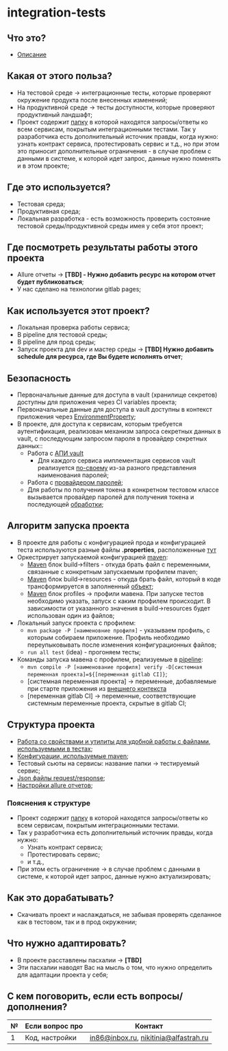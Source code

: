 # integration-tests

## Что это?

* [Описание](https://habr.com/ru/companies/alfastrah/articles/792598/)

## Какая от этого польза?
* На тестовой среде -> интеграционные тесты, которые проверяют окружение продукта после внесенных изменений;
* На продуктивной среде -> тесты доступности, которые проверяют продуктивный ландшафт;
* Проект содержит [папку](/src/test/resources/json) в которой находятся запросы/ответы ко всем сервисам, покрытым
  интеграционными тестами. Так у разработчика есть дополнительный источник правды, когда нужно: узнать контракт сервиса,
  протестировать сервис и т.д., но при этом это приносит дополнительные ограничения - в случае проблем с данными в
  системе, к которой идет запрос, данные нужно поменять и в этом проекте;

## Где это используется?
* Тестовая среда;
* Продуктивная среда;
* Локальная разработка - есть возможность проверить состояние тестовой среды/продуктивной среды имея у себя этот проект;

## Где посмотреть результаты работы этого проекта
* Allure отчеты -> **[TBD] - Нужно добавить ресурс на котором отчет будет публиковаться**;
* У нас сделано на технологии gitlab pages;

## Как используется этот проект?

* Локальная проверка работы сервиса;
* В pipeline для тестовой среды;
* В pipeline для прод среды;
* Запуск проекта для dev и мастер
  среды -> **[TBD] Нужно добавить schedule для ресурса, где Вы будете исполнять отчет**;

## Безопасность

* Первоначальные данные для доступа в vault (хранилище секретов) доступны для приложения через CI variables проекта;
* Первоначальные данные для доступа в vault доступны в контекст приложения
  через [EnvironmentProperty](src/main/java/ru/nikitinia/integrationtests/logicwrapper/PropertyWrapper.java);
* В проекте, для доступа к сервисам, которым требуется аутентификация,  реализован механизм запроса секретных данных в vault,
  с последующим запросом пароля в провайдер секретных данных::
    * Работа с [АПИ vault](src/main/java/ru/nikitinia/integrationtests/service/providesecrets)
        * Для каждого сервиса имплементация сервисов vault
          реализуется [по-своему](src/main/java/ru/nikitinia/integrationtests/service/providesecrets/someservisewhiccneddprovide)
          из-за разного представления наименования паролей;
    * Работа с [провайдером паролей](src/main/java/ru/nikitinia/integrationtests/service/authorization/Authorize.java);
    * Для работы по получения токена в конкретном тестовом классе вызывается провайдер паролей для получения токена и
      последующей [обработки](src/test/java/ru/nikitinia/integrationtests/someservisewithauthorization/settings/SomeServiceCase/SomeServiceCase.java);


## Алгоритм запуска проекта

* В проекте для работы с конфигурацией прода и конфигурацией теста используются разные файлы **.properties**,
  расположенные [тут](/src/main/resources/env)
* Оркестрирует запускаемой конфигурацией [maven](pom.xml):
    * [Maven](pom.xml) блок build->filters - откуда брать файл с переменными, связанные с конкретным запускаемым
      профилем maven;
    * [Maven](pom.xml) блок build->resources - откуда брать файл, который в коде трансформируется в
      заполненный [объект](src/main/java/ru/alfastrah/odm/integrationtests/property/PropertyWrapper.java);
    * [Maven](pom.xml) блок profiles -> профили мавена. При запуске тестов необходимо указать, запуск с каким профилем
      происходит. В зависимости от указанного значения в build->resources будет использован один из файлов;
* Локальный запуск проекта c профилем:
    * `mvn package -P [наименовние профиля]` - указываем профиль, с которым собираем приложение. Профиль необходимо переупыковывать после изменения конфигурационных файлов;
    * `run all test` (idea) - прогоняем тесты;
* Команды запуска мавена с профилем, реализуемые в [pipeline]([TBD]):
    * `mvn compile -P [наименование профиля] verify -D[системная переменная проекта]=${[переменная gitlab CI]}`;
    * [системная переменная проекта] -> переменные, добавляемые при старте приложения из [внешнего контекста](src/main/resources/env.properties)
    * [переменная gitlab CI] -> переменные, соответствующие системным переменные проекта, скрытые в gitlab CI;

      
## Структура проекта

* [Работа со свойствами и утилиты для удобной работы с файлами, используемыми в тестах](src/main/java/ru/nikitinia/integrationtests);
* [Конфигурации, используемые maven](src/main/resources);
* Тестовый сьюты на сервисы: название папки -> тестируемый сервис;
* [Json файлы request/response](src/test/resources/json);
* [Настройки allure отчетов](src/test/resources/allure.properties);

### Пояснения к структуре

* Проект содержит [папку](/src/test/resources/json) в которой находятся запросы/ответы ко всем сервисам, покрытым
    интеграционными тестами. 
* Так у разработчика есть дополнительный источник правды, когда нужно: 
  * Узнать контракт сервиса; 
  * Протестировать сервис; 
  * и т.д., 
* При этом есть ограничение -> в случае проблем с данными в системе, к которой идет запрос, данные нужно актуализировать;

## Как это дорабатывать?

* Скачивать проект и наслаждаться, не забывая проверять сделанное как в тестовом, так и в прод окружении;

## Что нужно адаптировать?
* В проекте расставлены пасхалии -> **[TBD]**
* Эти пасхалии наводят Вас на мысль о том, что нужно определить для адаптации проекта у себя;

## С кем поговорить, если есть вопросы/дополнения?

| №   | Если вопрос про                     | Контакт                               |
|-----|-------------------------------------|---------------------------------------|
| 1   | Код, настройки                      | in86@inbox.ru, nikitinia@alfastrah.ru |
